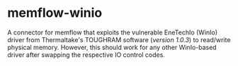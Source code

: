 # memflow-winio

A connector for memflow that exploits the vulnerable EneTechIo (WinIo) driver from Thermaltake's TOUGHRAM software (*version 1.0.3*) to read/write physical memory.
However, this should work for any other WinIo-based driver after swapping the respective IO control codes.